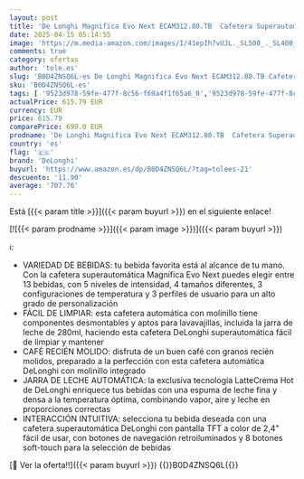 ```yaml
---
layout: post
title: 'De Longhi Magnifica Evo Next ECAM312.80.TB  Cafetera Superautomática con Jarra de Leche Automática  Cafetera Espresso con Molinillo  13 Recetas Café Personalizables  Panel Control Intuitivo y Táctil'
date: 2025-04-15 05:14:55
image: 'https://m.media-amazon.com/images/I/41epIh7vUJL._SL500_._SL400_.jpg'
comments: true
category: ofertas
author: 'tole.es'
slug: 'B0D4ZNSQ6L-es De Longhi Magnifica Evo Next ECAM312.80.TB Cafetera...'
sku: 'B0D4ZNSQ6L-es'
tags: [ '9523d978-59fe-477f-8c56-f69a4f1f65a6_0','9523d978-59fe-477f-8c56-f69a4f1f65a6_6201','9523d978-59fe-477f-8c56-f69a4f1f65a6_701','9523d978-59fe-477f-8c56-f69a4f1f65a6_9101','Arborist Merchandising Root','Cafeteras automáticas','Hogar y cocina','Máquinas cafeteras','New Arrivals Social: Home and Kitchen','Self Service','Special Features Stores','Top Brands Kitchen Selection','Utensilios para café y té','cafetera','delonghi','top brands_home_and_kitchen','🇪🇸', ]
actualPrice: 615.79 EUR
currency: EUR
price: 615.79
comparePrice: 699.0 EUR
prodname: 'De Longhi Magnifica Evo Next ECAM312.80.TB  Cafetera Superautomática con Jarra de Leche Automática  Cafetera Espresso con Molinillo  13 Recetas Café Personalizables  Panel Control Intuitivo y Táctil'
country: 'es'
flag: '🇪🇸'
brand: 'DeLonghi'
buyurl: 'https://www.amazon.es/dp/B0D4ZNSQ6L/?tag=tolees-21'
descuento: '11.90'
average: '707.76'
---
```


Está [{{< param title >}}]({{< param buyurl >}}) en el siguiente enlace!

[![{{< param prodname >}}]({{< param image >}})]({{< param buyurl >}})

ℹ️:

- VARIEDAD DE BEBIDAS: tu bebida favorita está al alcance de tu mano. Con la cafetera superautomática Magnifica Evo Next puedes elegir entre 13 bebidas, con 5 niveles de intensidad, 4 tamaños diferentes, 3 configuraciones de temperatura y 3 perfiles de usuario para un alto grado de personalización
- FÁCIL DE LIMPIAR: esta cafetera automática con molinillo tiene componentes desmontables y aptos para lavavajillas, incluida la jarra de leche de 280ml, haciendo esta cafetera DeLonghi superautomática fácil de limpiar y mantener
- CAFÉ RECIÉN MOLIDO: disfruta de un buen café con granos recién molidos, preparado a la perfección con esta cafetera automática DeLonghi con molinillo integrado
- JARRA DE LECHE AUTOMÁTICA: la exclusiva tecnología LatteCrema Hot de DeLonghi enriquece tus bebidas con una espuma de leche fina y densa a la temperatura óptima, combinando vapor, aire y leche en proporciones correctas
- INTERACCIÓN INTUITIVA: selecciona tu bebida deseada con una cafetera superautomática DeLonghi con pantalla TFT a color de 2,4" fácil de usar, con botones de navegación retroiluminados y 8 botones soft-touch para la selección de bebidas

[🛒 Ver la oferta!!]({{< param buyurl >}})
{{<world>}}B0D4ZNSQ6L{{</world>}}
